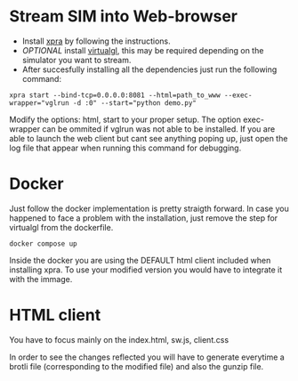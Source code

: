 # Stream SIM into Web-browser   

- Install [xpra](https://github.com/Xpra-org/xpra) by following the instructions.
- *OPTIONAL* install [virtualgl](https://virtualgl.org/), this may be required depending on the simulator you want to stream.
- After succesfully installing all the dependencies just run the following command:
```
xpra start --bind-tcp=0.0.0.0:8081 --html=path_to_www --exec-wrapper="vglrun -d :0" --start="python demo.py"
```
Modify the options: html, start to your proper setup. The option exec-wrapper can be ommited if vglrun was not able to be installed. If you are able to launch the web client but cant see anything poping up, just open the log file that appear when running this command for debugging.

# Docker
Just follow the docker implementation is pretty straigth forward. In case you happened to face a problem with the installation, just remove the step for virtualgl from the dockerfile.
```
docker compose up
```
Inside the docker you are using the DEFAULT html client included when installing xpra. To use your modified version you would have to integrate it with the immage.

# HTML client

You have to focus mainly on the index.html, sw.js, client.css

In order to see the changes reflected you will have to generate everytime a brotli file (corresponding to the modified file) and also the gunzip file.
